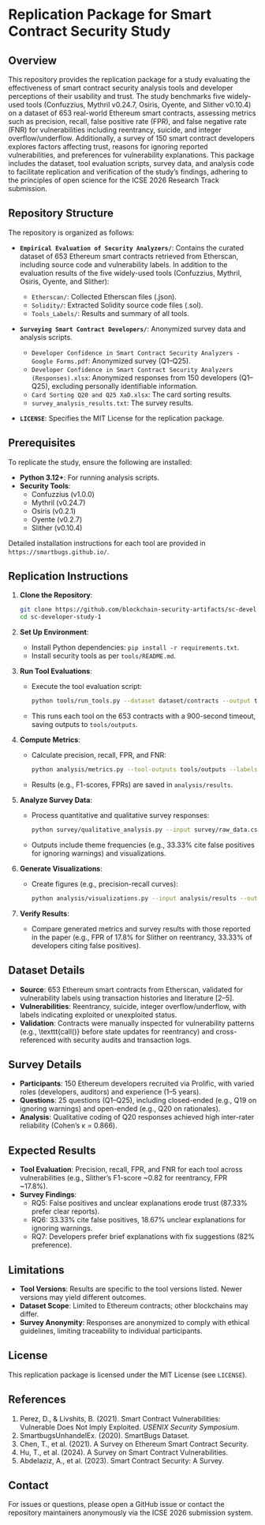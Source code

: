 # Replication Package for Smart Contract Security Study

## Overview
This repository provides the replication package for a study evaluating the effectiveness of smart contract security analysis tools and developer perceptions of their usability and trust. The study benchmarks five widely-used tools (Confuzzius, Mythril v0.24.7, Osiris, Oyente, and Slither v0.10.4) on a dataset of 653 real-world Ethereum smart contracts, assessing metrics such as precision, recall, false positive rate (FPR), and false negative rate (FNR) for vulnerabilities including reentrancy, suicide, and integer overflow/underflow. Additionally, a survey of 150 smart contract developers explores factors affecting trust, reasons for ignoring reported vulnerabilities, and preferences for vulnerability explanations. This package includes the dataset, tool evaluation scripts, survey data, and analysis code to facilitate replication and verification of the study’s findings, adhering to the principles of open science for the ICSE 2026 Research Track submission.

## Repository Structure
The repository is organized as follows:

- **`Empirical Evaluation of Security Analyzers/`**: Contains the curated dataset of 653 Ethereum smart contracts retrieved from Etherscan, including source code and vulnerability labels. In addition to the evaluation results of the five widely-used tools (Confuzzius, Mythril, Osiris, Oyente, and Slither):
  - `Etherscan/`: Collected Etherscan files (.json).
  - `Solidity/`: Extracted Solidity source code files (.sol).
  - `Tools_Labels/`: Results and summary of all tools.

- **`Surveying Smart Contract Developers/`**: Anonymized survey data and analysis scripts.
  - `Developer Confidence in Smart Contract Security Analyzers - Google Forms.pdf`: Anonymized survey (Q1–Q25).
  - `Developer Confidence in Smart Contract Security Analyzers (Responses).xlsx`: Anonymized responses from 150 developers (Q1–Q25), excluding personally identifiable information.
  - `Card Sorting Q20 and Q25 XaD.xlsx`: The card sorting results.
  - `survey_analysis_results.txt`: The survey results.

- **`LICENSE`**: Specifies the MIT License for the replication package.

## Prerequisites
To replicate the study, ensure the following are installed:
- **Python 3.12+**: For running analysis scripts.
- **Security Tools**:
  - Confuzzius (v1.0.0)
  - Mythril (v0.24.7)
  - Osiris (v0.2.1)
  - Oyente (v0.2.7)
  - Slither (v0.10.4)

Detailed installation instructions for each tool are provided in `https://smartbugs.github.io/`.

## Replication Instructions
1. **Clone the Repository**:
   ```bash
   git clone https://github.com/blockchain-security-artifacts/sc-developer-study-1.git
   cd sc-developer-study-1
   ```

2. **Set Up Environment**:
   - Install Python dependencies: `pip install -r requirements.txt`.
   - Install security tools as per `tools/README.md`.

3. **Run Tool Evaluations**:
   - Execute the tool evaluation script:
     ```bash
     python tools/run_tools.py --dataset dataset/contracts --output tools/outputs
     ```
   - This runs each tool on the 653 contracts with a 900-second timeout, saving outputs to `tools/outputs`.

4. **Compute Metrics**:
   - Calculate precision, recall, FPR, and FNR:
     ```bash
     python analysis/metrics.py --tool-outputs tools/outputs --labels dataset/labels.csv --output analysis/results
     ```
   - Results (e.g., F1-scores, FPRs) are saved in `analysis/results`.

5. **Analyze Survey Data**:
   - Process quantitative and qualitative survey responses:
     ```bash
     python survey/qualitative_analysis.py --input survey/raw_data.csv --output survey/results
     ```
   - Outputs include theme frequencies (e.g., 33.33% cite false positives for ignoring warnings) and visualizations.

6. **Generate Visualizations**:
   - Create figures (e.g., precision-recall curves):
     ```bash
     python analysis/visualizations.py --input analysis/results --output analysis/results/figures
     ```

7. **Verify Results**:
   - Compare generated metrics and survey results with those reported in the paper (e.g., FPR of 17.8% for Slither on reentrancy, 33.33% of developers citing false positives).

## Dataset Details
- **Source**: 653 Ethereum smart contracts from Etherscan, validated for vulnerability labels using transaction histories and literature [2–5].
- **Vulnerabilities**: Reentrancy, suicide, integer overflow/underflow, with labels indicating exploited or unexploited status.
- **Validation**: Contracts were manually inspected for vulnerability patterns (e.g., \texttt{call()} before state updates for reentrancy) and cross-referenced with security audits and transaction logs.

## Survey Details
- **Participants**: 150 Ethereum developers recruited via Prolific, with varied roles (developers, auditors) and experience (1–5 years).
- **Questions**: 25 questions (Q1–Q25), including closed-ended (e.g., Q19 on ignoring warnings) and open-ended (e.g., Q20 on rationales).
- **Analysis**: Qualitative coding of Q20 responses achieved high inter-rater reliability (Cohen’s κ = 0.866).

## Expected Results
- **Tool Evaluation**: Precision, recall, FPR, and FNR for each tool across vulnerabilities (e.g., Slither’s F1-score ~0.82 for reentrancy, FPR ~17.8%).
- **Survey Findings**:
  - RQ5: False positives and unclear explanations erode trust (87.33% prefer clear reports).
  - RQ6: 33.33% cite false positives, 18.67% unclear explanations for ignoring warnings.
  - RQ7: Developers prefer brief explanations with fix suggestions (82% preference).

## Limitations
- **Tool Versions**: Results are specific to the tool versions listed. Newer versions may yield different outcomes.
- **Dataset Scope**: Limited to Ethereum contracts; other blockchains may differ.
- **Survey Anonymity**: Responses are anonymized to comply with ethical guidelines, limiting traceability to individual participants.

## License
This replication package is licensed under the MIT License (see `LICENSE`).

## References
1. Perez, D., & Livshits, B. (2021). Smart Contract Vulnerabilities: Vulnerable Does Not Imply Exploited. *USENIX Security Symposium*.
2. SmartbugsUnhandelEx. (2020). SmartBugs Dataset.
3. Chen, T., et al. (2021). A Survey on Ethereum Smart Contract Security.
4. Hu, T., et al. (2024). A Survey on Smart Contract Vulnerabilities.
5. Abdelaziz, A., et al. (2023). Smart Contract Security: A Survey.

## Contact
For issues or questions, please open a GitHub issue or contact the repository maintainers anonymously via the ICSE 2026 submission system.
